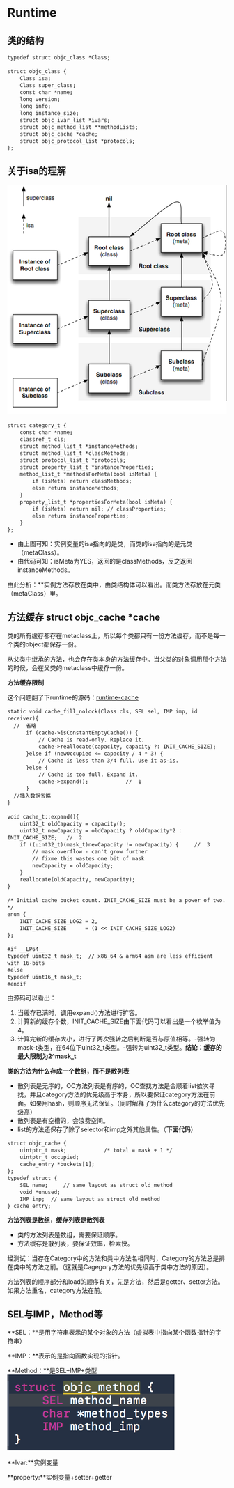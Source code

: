 # Runtime

## 类的结构

```
typedef struct objc_class *Class;

struct objc_class {
    Class isa;
    Class super_class;
    const char *name;
    long version;
    long info;
    long instance_size;
    struct objc_ivar_list *ivars;
    struct objc_method_list **methodLists;
    struct objc_cache *cache;
    struct objc_protocol_list *protocols;
};
```

## 关于isa的理解

![ios-runtime-class](../images/ios-runtime-class.png)

```
struct category_t {
    const char *name;
    classref_t cls;
    struct method_list_t *instanceMethods;
    struct method_list_t *classMethods;
    struct protocol_list_t *protocols;
    struct property_list_t *instanceProperties;
    method_list_t *methodsForMeta(bool isMeta) {
        if (isMeta) return classMethods;
        else return instanceMethods;
    }
    property_list_t *propertiesForMeta(bool isMeta) {
        if (isMeta) return nil; // classProperties;
        else return instanceProperties;
    }
};
```

* 由上图可知：实例变量的isa指向的是类，而类的isa指向的是元类（metaClass）。
* 由代码可知：isMeta为YES，返回的是classMethods，反之返回instanceMethods。

由此分析：**实例方法存放在类中，由类结构体可以看出。而类方法存放在元类（metaClass）里。

## 方法缓存 struct objc_cache *cache

类的所有缓存都存在metaclass上，所以每个类都只有一份方法缓存，而不是每一个类的object都保存一份。

从父类中继承的方法，也会存在类本身的方法缓存中。当父类的对象调用那个方法的时候，会在父类的metaclass中缓存一份。

**方法缓存限制**

这个问题翻了下runtime的源码：[runtime-cache](https://github.com/opensource-apple/objc4/blob/master/runtime/objc-cache.mm)
```
static void cache_fill_nolock(Class cls, SEL sel, IMP imp, id receiver){
  //  省略
      if (cache->isConstantEmptyCache()) {
          // Cache is read-only. Replace it.
          cache->reallocate(capacity, capacity ?: INIT_CACHE_SIZE);
      }else if (newOccupied <= capacity / 4 * 3) {
          // Cache is less than 3/4 full. Use it as-is.
      }else {
          // Cache is too full. Expand it.
          cache->expand();            //  1
      }
  //插入数据省略
}

void cache_t::expand(){
    uint32_t oldCapacity = capacity();
    uint32_t newCapacity = oldCapacity ? oldCapacity*2 : INIT_CACHE_SIZE;   //  2
    if ((uint32_t)(mask_t)newCapacity != newCapacity) {     //  3
        // mask overflow - can't grow further
        // fixme this wastes one bit of mask
        newCapacity = oldCapacity;
    }
    reallocate(oldCapacity, newCapacity);
}

/* Initial cache bucket count. INIT_CACHE_SIZE must be a power of two. */
enum {
    INIT_CACHE_SIZE_LOG2 = 2,
    INIT_CACHE_SIZE      = (1 << INIT_CACHE_SIZE_LOG2)
};

#if __LP64__
typedef uint32_t mask_t;  // x86_64 & arm64 asm are less efficient with 16-bits
#else
typedef uint16_t mask_t;
#endif

```
由源码可以看出：
1. 当缓存已满时，调用expand()方法进行扩容。
2. 计算新的缓存个数，INIT_CACHE_SIZE由下面代码可以看出是一个枚举值为4。
3. 计算完新的缓存大小，进行了两次强转之后判断是否与原值相等。-强转为mask-t类型，在64位下uint32_t类型。-强转为uint32_t类型。**结论：缓存的最大限制为2^mask_t**

**类的方法为什么存成一个数组，而不是散列表**
* 散列表是无序的，OC方法列表是有序的，OC查找方法是会顺着list依次寻找，并且category方法的优先级高于本身，所以要保证category方法在前面。如果用hash，则顺序无法保证。（同时解释了为什么category的方法优先级高）
* 散列表是有空槽的，会浪费空间。
* list的方法还保存了除了selector和imp之外其他属性。（**下面代码**）

```
struct objc_cache {
    uintptr_t mask;            /* total = mask + 1 */
    uintptr_t occupied;
    cache_entry *buckets[1];
};
typedef struct {
    SEL name;     // same layout as struct old_method
    void *unused;
    IMP imp;  // same layout as struct old_method
} cache_entry;
```

**方法列表是数组，缓存列表是散列表**

* 类的方法列表是数组，需要保证顺序。
* 方法缓存是散列表，要保证效率，检索快。

经测试：当存在Category中的方法和类中方法名相同时，Category的方法总是排在类中的方法之前。（这就是Cagegory方法的优先级高于类中方法的原因）。

方法列表的顺序部分和load的顺序有关，先是方法，然后是getter、setter方法。如果方法重名，category方法在前。


## SEL与IMP，Method等

**SEL：**是用字符串表示的某个对象的方法（虚拟表中指向某个函数指针的字符串）

**IMP：**表示的是指向函数实现的指针。

**Method：**是SEL+IMP+类型
![method](../images/method.png)

**Ivar:**实例变量

**property:**实例变量+setter+getter

